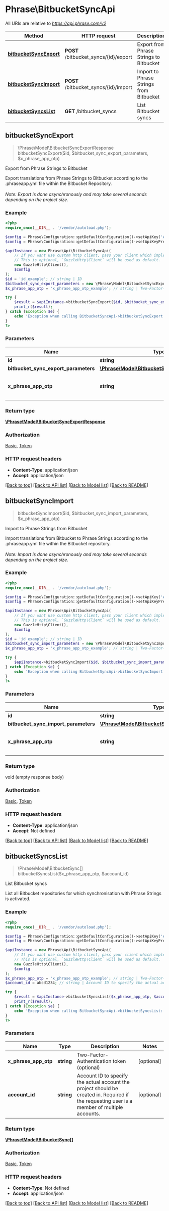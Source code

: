 # Phrase\BitbucketSyncApi

All URIs are relative to *https://api.phrase.com/v2*

Method | HTTP request | Description
------------- | ------------- | -------------
[**bitbucketSyncExport**](BitbucketSyncApi.md#bitbucketSyncExport) | **POST** /bitbucket_syncs/{id}/export | Export from Phrase Strings to Bitbucket
[**bitbucketSyncImport**](BitbucketSyncApi.md#bitbucketSyncImport) | **POST** /bitbucket_syncs/{id}/import | Import to Phrase Strings from Bitbucket
[**bitbucketSyncsList**](BitbucketSyncApi.md#bitbucketSyncsList) | **GET** /bitbucket_syncs | List Bitbucket syncs



## bitbucketSyncExport

> \Phrase\Model\BitbucketSyncExportResponse bitbucketSyncExport($id, $bitbucket_sync_export_parameters, $x_phrase_app_otp)

Export from Phrase Strings to Bitbucket

Export translations from Phrase Strings to Bitbucket according to the .phraseapp.yml file within the Bitbucket Repository. <br><br><i>Note: Export is done asynchronously and may take several seconds depending on the project size.</i>

### Example

```php
<?php
require_once(__DIR__ . '/vendor/autoload.php');

$config = Phrase\Configuration::getDefaultConfiguration()->setApiKey('Authorization', 'YOUR_API_KEY');
$config = Phrase\Configuration::getDefaultConfiguration()->setApiKeyPrefix('Authorization', 'token');

$apiInstance = new Phrase\Api\BitbucketSyncApi(
    // If you want use custom http client, pass your client which implements `GuzzleHttp\ClientInterface`.
    // This is optional, `GuzzleHttp\Client` will be used as default.
    new GuzzleHttp\Client(),
    $config
);
$id = 'id_example'; // string | ID
$bitbucket_sync_export_parameters = new \Phrase\Model\BitbucketSyncExportParameters(); // \Phrase\Model\BitbucketSyncExportParameters | 
$x_phrase_app_otp = 'x_phrase_app_otp_example'; // string | Two-Factor-Authentication token (optional)

try {
    $result = $apiInstance->bitbucketSyncExport($id, $bitbucket_sync_export_parameters, $x_phrase_app_otp);
    print_r($result);
} catch (Exception $e) {
    echo 'Exception when calling BitbucketSyncApi->bitbucketSyncExport: ', $e->getMessage(), PHP_EOL;
}
?>
```

### Parameters


Name | Type | Description  | Notes
------------- | ------------- | ------------- | -------------
 **id** | **string**| ID |
 **bitbucket_sync_export_parameters** | [**\Phrase\Model\BitbucketSyncExportParameters**](../Model/BitbucketSyncExportParameters.md)|  |
 **x_phrase_app_otp** | **string**| Two-Factor-Authentication token (optional) | [optional]

### Return type

[**\Phrase\Model\BitbucketSyncExportResponse**](../Model/BitbucketSyncExportResponse.md)

### Authorization

[Basic](../../README.md#Basic), [Token](../../README.md#Token)

### HTTP request headers

- **Content-Type**: application/json
- **Accept**: application/json

[[Back to top]](#) [[Back to API list]](../../README.md#documentation-for-api-endpoints)
[[Back to Model list]](../../README.md#documentation-for-models)
[[Back to README]](../../README.md)


## bitbucketSyncImport

> bitbucketSyncImport($id, $bitbucket_sync_import_parameters, $x_phrase_app_otp)

Import to Phrase Strings from Bitbucket

Import translations from Bitbucket to Phrase Strings according to the .phraseapp.yml file within the Bitbucket repository. <br><br><i>Note: Import is done asynchronously and may take several seconds depending on the project size.</i>

### Example

```php
<?php
require_once(__DIR__ . '/vendor/autoload.php');

$config = Phrase\Configuration::getDefaultConfiguration()->setApiKey('Authorization', 'YOUR_API_KEY');
$config = Phrase\Configuration::getDefaultConfiguration()->setApiKeyPrefix('Authorization', 'token');

$apiInstance = new Phrase\Api\BitbucketSyncApi(
    // If you want use custom http client, pass your client which implements `GuzzleHttp\ClientInterface`.
    // This is optional, `GuzzleHttp\Client` will be used as default.
    new GuzzleHttp\Client(),
    $config
);
$id = 'id_example'; // string | ID
$bitbucket_sync_import_parameters = new \Phrase\Model\BitbucketSyncImportParameters(); // \Phrase\Model\BitbucketSyncImportParameters | 
$x_phrase_app_otp = 'x_phrase_app_otp_example'; // string | Two-Factor-Authentication token (optional)

try {
    $apiInstance->bitbucketSyncImport($id, $bitbucket_sync_import_parameters, $x_phrase_app_otp);
} catch (Exception $e) {
    echo 'Exception when calling BitbucketSyncApi->bitbucketSyncImport: ', $e->getMessage(), PHP_EOL;
}
?>
```

### Parameters


Name | Type | Description  | Notes
------------- | ------------- | ------------- | -------------
 **id** | **string**| ID |
 **bitbucket_sync_import_parameters** | [**\Phrase\Model\BitbucketSyncImportParameters**](../Model/BitbucketSyncImportParameters.md)|  |
 **x_phrase_app_otp** | **string**| Two-Factor-Authentication token (optional) | [optional]

### Return type

void (empty response body)

### Authorization

[Basic](../../README.md#Basic), [Token](../../README.md#Token)

### HTTP request headers

- **Content-Type**: application/json
- **Accept**: Not defined

[[Back to top]](#) [[Back to API list]](../../README.md#documentation-for-api-endpoints)
[[Back to Model list]](../../README.md#documentation-for-models)
[[Back to README]](../../README.md)


## bitbucketSyncsList

> \Phrase\Model\BitbucketSync[] bitbucketSyncsList($x_phrase_app_otp, $account_id)

List Bitbucket syncs

List all Bitbucket repositories for which synchronisation with Phrase Strings is activated.

### Example

```php
<?php
require_once(__DIR__ . '/vendor/autoload.php');

$config = Phrase\Configuration::getDefaultConfiguration()->setApiKey('Authorization', 'YOUR_API_KEY');
$config = Phrase\Configuration::getDefaultConfiguration()->setApiKeyPrefix('Authorization', 'token');

$apiInstance = new Phrase\Api\BitbucketSyncApi(
    // If you want use custom http client, pass your client which implements `GuzzleHttp\ClientInterface`.
    // This is optional, `GuzzleHttp\Client` will be used as default.
    new GuzzleHttp\Client(),
    $config
);
$x_phrase_app_otp = 'x_phrase_app_otp_example'; // string | Two-Factor-Authentication token (optional)
$account_id = abcd1234; // string | Account ID to specify the actual account the project should be created in. Required if the requesting user is a member of multiple accounts.

try {
    $result = $apiInstance->bitbucketSyncsList($x_phrase_app_otp, $account_id);
    print_r($result);
} catch (Exception $e) {
    echo 'Exception when calling BitbucketSyncApi->bitbucketSyncsList: ', $e->getMessage(), PHP_EOL;
}
?>
```

### Parameters


Name | Type | Description  | Notes
------------- | ------------- | ------------- | -------------
 **x_phrase_app_otp** | **string**| Two-Factor-Authentication token (optional) | [optional]
 **account_id** | **string**| Account ID to specify the actual account the project should be created in. Required if the requesting user is a member of multiple accounts. | [optional]

### Return type

[**\Phrase\Model\BitbucketSync[]**](../Model/BitbucketSync.md)

### Authorization

[Basic](../../README.md#Basic), [Token](../../README.md#Token)

### HTTP request headers

- **Content-Type**: Not defined
- **Accept**: application/json

[[Back to top]](#) [[Back to API list]](../../README.md#documentation-for-api-endpoints)
[[Back to Model list]](../../README.md#documentation-for-models)
[[Back to README]](../../README.md)

